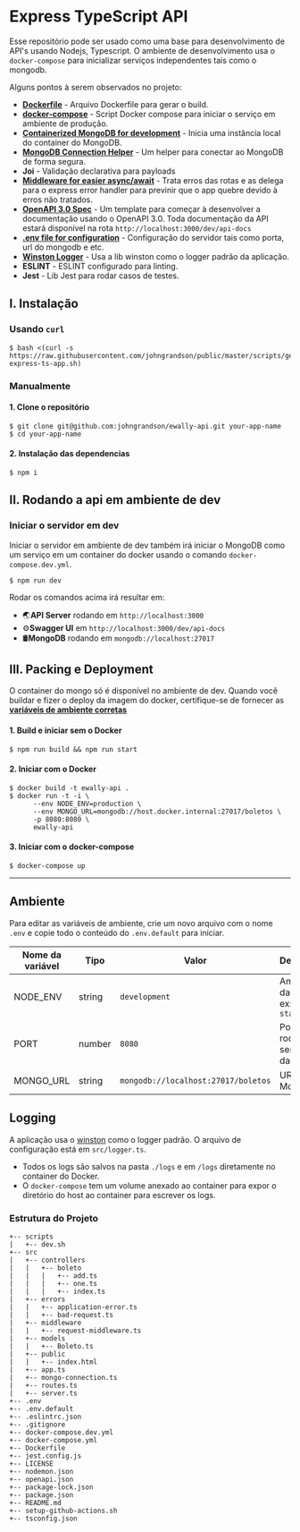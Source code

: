 
# Express TypeScript API
Esse repositório pode ser usado como uma base para desenvolvimento de API's usando Nodejs, Typescript. O ambiente de desenvolvimento usa o `docker-compose` para inicializar serviços independentes tais como o mongodb.

Alguns pontos à serem observados no projeto:
* **[Dockerfile](https://github.com/johngrandson/ewally-api/blob/master/Dockerfile)** - Arquivo Dockerfile para gerar o build.
* **[docker-compose](https://github.com/johngrandson/ewally-api/blob/master/docker-compose.yml)** - Script Docker compose para iniciar o serviço em ambiente de produção.
* **[Containerized MongoDB for development](#development)** - Inicia uma instância local do container do MongoDB.
* **[MongoDB Connection Helper](https://github.com/johngrandson/ewally-api/blob/master/src/mongo-connection.ts)** - Um helper para conectar ao MongoDB de forma segura.
* **Joi** - Validação declarativa para payloads
* **[Middleware for easier async/await](https://github.com/johngrandson/ewally-api/blob/master/src/middleware/request-middleware.ts)** - Trata erros das rotas e as delega para o express error handler para previnir que o app quebre devido à erros não tratados.
* **[OpenAPI 3.0 Spec](https://github.com/johngrandson/ewally-api/blob/master/openapi.json)** - Um template para começar à desenvolver a documentação usando o OpenAPI 3.0. Toda documentação da API estará disponível na rota `http://localhost:3000/dev/api-docs`
* **[.env file for configuration](#environment)** - Configuração do servidor tais como porta, url do mongodb e etc.
* **[Winston Logger](#logging)** - Usa a lib winston como o logger padrão da aplicação.
* **ESLINT** - ESLINT configurado para linting.
* **Jest** - Lib Jest para rodar casos de testes.

## I. Instalação

### Usando `curl`

```
$ bash <(curl -s https://raw.githubusercontent.com/johngrandson/public/master/scripts/generate-express-ts-app.sh)
```

### Manualmente

#### 1. Clone o repositório

```
$ git clone git@github.com:johngrandson/ewally-api.git your-app-name
$ cd your-app-name
```

#### 2. Instalação das dependencias

```
$ npm i
```

## II. Rodando a api em ambiente de dev

### Iniciar o servidor em dev
Iniciar o servidor em ambiente de dev também irá iniciar o MongoDB como um serviço em um container do docker usando o comando `docker-compose.dev.yml`.

```
$ npm run dev
```
Rodar os comandos acima irá resultar em:
* 🌏**API Server** rodando em `http://localhost:3000`
* ⚙️**Swagger UI** em `http://localhost:3000/dev/api-docs`
* 🛢️**MongoDB** rodando em `mongodb://localhost:27017`

## III. Packing e Deployment
O container do mongo só é disponível no ambiente de dev. Quando você buildar e fizer o deploy da imagem do docker, certifique-se de fornecer as **[variáveis de ambiente corretas](#ambiente)**

#### 1. Build e iniciar sem o Docker

```
$ npm run build && npm run start
```

#### 2. Iniciar com o Docker

```
$ docker build -t ewally-api .
$ docker run -t -i \
      --env NODE_ENV=production \
      --env MONGO_URL=mongodb://host.docker.internal:27017/boletos \
      -p 8080:8080 \
      ewally-api
```

#### 3. Iniciar com o docker-compose

```
$ docker-compose up
```

---

## Ambiente
Para editar as variáveis de ambiente, crie um novo arquivo com o nome `.env` e copie todo o conteúdo do `.env.default` para iniciar.

| Nome da variável  | Tipo  | Valor | Descrição  |
|---|---|---|---|
| NODE_ENV  | string  | `development` | Ambiente da API. ex: `staging`  |
|  PORT | number  | `8080` | Porta para rodar o servidor da API. |
|  MONGO_URL | string  | `mongodb://localhost:27017/boletos` | URL do MongoDB |

## Logging
A aplicação usa o [winston](https://github.com/winstonjs/winston) como o logger padrão. O arquivo de configuração está em `src/logger.ts`.
* Todos os logs são salvos na pasta `./logs` e em `/logs` diretamente no container do Docker.
* O `docker-compose` tem um volume anexado ao container para expor o diretório do host ao container para escrever os logs.

### Estrutura do Projeto

```
+-- scripts
|   +-- dev.sh
+-- src
|   +-- controllers
|   |   +-- boleto
|   |   |   +-- add.ts
|   |   |   +-- one.ts
|   |   |   +-- index.ts
|   +-- errors
|   |   +-- application-error.ts
|   |   +-- bad-request.ts
|   +-- middleware
|   |   +-- request-middleware.ts
|   +-- models
|   |   +-- Boleto.ts
|   +-- public
|   |   +-- index.html
|   +-- app.ts
|   +-- mongo-connection.ts
|   +-- routes.ts
|   +-- server.ts
+-- .env
+-- .env.default
+-- .eslintrc.json
+-- .gitignore
+-- docker-compose.dev.yml
+-- docker-compose.yml
+-- Dockerfile
+-- jest.config.js
+-- LICENSE
+-- nodemon.json
+-- openapi.json
+-- package-lock.json
+-- package.json
+-- README.md
+-- setup-github-actions.sh
+-- tsconfig.json
```
